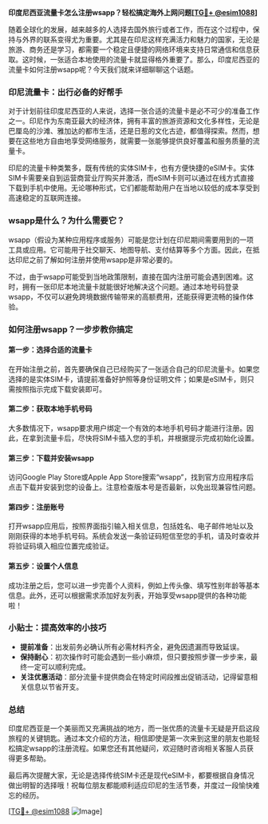 **印度尼西亚流量卡怎么注册wsapp？轻松搞定海外上网问题[[TG💪+ @esim1088](https://t.me/s/esim1088)]**

随着全球化的发展，越来越多的人选择去国外旅行或者工作，而在这个过程中，保持与外界的联系变得尤为重要。尤其是在印尼这样充满活力和魅力的国家，无论是旅游、商务还是学习，都需要一个稳定且便捷的网络环境来支持日常通信和信息获取。这时候，一张适合本地使用的流量卡就显得格外重要了。那么，印度尼西亚的流量卡如何注册wsapp呢？今天我们就来详细聊聊这个话题。

### 印尼流量卡：出行必备的好帮手

对于计划前往印度尼西亚的人来说，选择一张合适的流量卡是必不可少的准备工作之一。印尼作为东南亚最大的经济体，拥有丰富的旅游资源和文化多样性，无论是巴厘岛的沙滩、雅加达的都市生活，还是日惹的文化古迹，都值得探索。然而，想要在这些地方自由地享受网络服务，就需要一张能够提供良好覆盖和服务质量的流量卡。

印尼的流量卡种类繁多，既有传统的实体SIM卡，也有方便快捷的eSIM卡。实体SIM卡需要亲自到运营商营业厅购买并激活，而eSIM卡则可以通过在线方式直接下载到手机中使用。无论哪种形式，它们都能帮助用户在当地以较低的成本享受到高速稳定的互联网连接。

### wsapp是什么？为什么需要它？

wsapp（假设为某种应用程序或服务）可能是您计划在印尼期间需要用到的一项工具或应用。它可能用于社交聊天、地图导航、支付结算等多个方面。因此，在抵达印尼之前了解如何注册并使用wsapp是非常必要的。

不过，由于wsapp可能受到当地政策限制，直接在国内注册可能会遇到困难。这时，拥有一张印尼本地流量卡就能很好地解决这个问题。通过本地号码登录wsapp，不仅可以避免跨境数据传输带来的高额费用，还能获得更流畅的操作体验。

### 如何注册wsapp？一步步教你搞定

#### 第一步：选择合适的流量卡
在开始注册之前，首先要确保自己已经购买了一张适合自己的印尼流量卡。如果您选择的是实体SIM卡，请提前准备好护照等身份证明文件；如果是eSIM卡，则只需按照指示完成下载安装即可。

#### 第二步：获取本地手机号码
大多数情况下，wsapp要求用户绑定一个有效的本地手机号码才能进行注册。因此，在拿到流量卡后，尽快将SIM卡插入您的手机，并根据提示完成初始化设置。

#### 第三步：下载并安装wsapp
访问Google Play Store或Apple App Store搜索“wsapp”，找到官方应用程序后点击下载并安装到您的设备上。注意检查版本号是否最新，以免出现兼容性问题。

#### 第四步：注册账号
打开wsapp应用后，按照界面指引输入相关信息，包括姓名、电子邮件地址以及刚刚获得的本地手机号码。系统会发送一条验证码短信至您的手机，请及时查收并将验证码填入相应位置完成验证。

#### 第五步：设置个人信息
成功注册之后，您可以进一步完善个人资料，例如上传头像、填写性别年龄等基本信息。此外，还可以根据需求添加好友列表，开始享受wsapp提供的各种功能啦！

### 小贴士：提高效率的小技巧
- **提前准备**：出发前务必确认所有必需材料齐全，避免因遗漏而导致延误。
- **保持耐心**：初次操作时可能会遇到一些小麻烦，但只要按照步骤一步步来，最终一定可以顺利完成。
- **关注优惠活动**：部分流量卡提供商会在特定时间段推出促销活动，记得留意相关信息以节省开支。

### 总结
印度尼西亚是一个美丽而又充满挑战的地方，而一张优质的流量卡无疑是开启这段旅程的关键钥匙。通过本文介绍的方法，相信即使是第一次来到这里的朋友也能轻松搞定wsapp的注册流程。如果您还有其他疑问，欢迎随时咨询相关客服人员获得更多帮助。

最后再次提醒大家，无论是选择传统SIM卡还是现代eSIM卡，都要根据自身情况做出明智的选择哦！祝每位朋友都能顺利适应印尼的生活节奏，并度过一段愉快难忘的经历。

[[TG💪+ @esim1088](https://t.me/s/esim1088) ![Image](https://i.postimg.cc/4NQfJmqS/Snipaste-2025-05-13-00-14-12.png)]